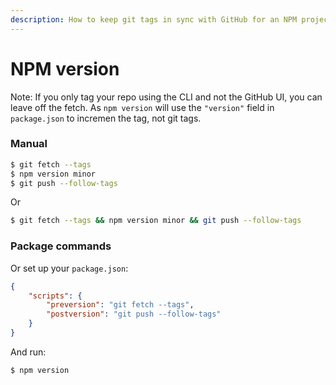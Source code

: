 ```yaml
---
description: How to keep git tags in sync with GitHub for an NPM project
---
```

# NPM version

Note: If you only tag your repo using the CLI and not the GitHub UI, you can leave off the fetch. As `npm version` will use the `"version"` field in `package.json` to incremen the tag, not git tags.

### Manual

```sh
$ git fetch --tags
$ npm version minor
$ git push --follow-tags
```

Or

```sh
$ git fetch --tags && npm version minor && git push --follow-tags
```

### Package commands

Or set up your `package.json`:

```json
{
    "scripts": {
        "preversion": "git fetch --tags",
        "postversion": "git push --follow-tags"
    }
}
```

And run:

```sh
$ npm version
```
